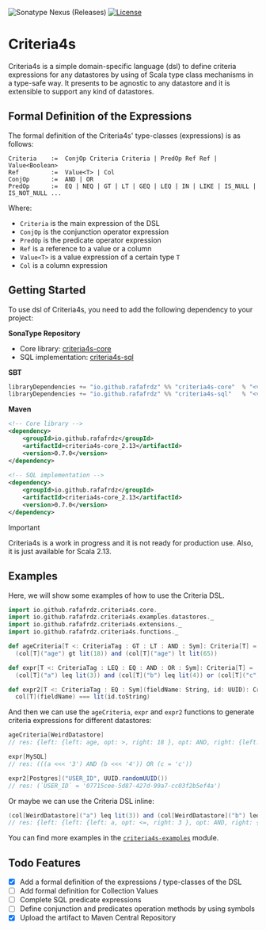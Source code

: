 ![Sonatype Nexus (Releases)](https://img.shields.io/nexus/r/io.github.rafafrdz/criteria4s-core_2.13?server=https%3A%2F%2Fs01.oss.sonatype.org&style=flat-square&label=Sonatype&labelColor=%20&color=%2acf45%20%20) [![License](https://img.shields.io/badge/license-Apache%202-blue.svg?style=flat-square&label=License)](https://raw.githubusercontent.com/47degrees/github4s/master/LICENSE)

# Criteria4s

Criteria4s is a simple domain-specific language (dsl) to define criteria expressions for any datastores by using of
Scala type class mechanisms in a type-safe way. It presents to be agnostic to any datastore and it is extensible to
support any kind of datastores.

## Formal Definition of the Expressions

The formal definition of the Criteria4s' type-classes (expressions) is as follows:

```text
Criteria    :=  ConjOp Criteria Criteria | PredOp Ref Ref | Value<Boolean>
Ref         :=  Value<T> | Col
ConjOp      :=  AND | OR
PredOp      :=  EQ | NEQ | GT | LT | GEQ | LEQ | IN | LIKE | IS_NULL | IS_NOT_NULL ...
```

Where:

- `Criteria` is the main expression of the DSL
- `ConjOp` is the conjunction operator expression
- `PredOp` is the predicate operator expression
- `Ref` is a reference to a value or a column
- `Value<T>` is a value expression of a certain type `T`
- `Col` is a column expression

## Getting Started

To use dsl of Criteria4s, you need to add the following dependency to your project:

**SonaType Repository**

- Core library: [criteria4s-core](https://central.sonatype.com/artifact/io.github.rafafrdz/criteria4s-core_2.13)
- SQL implementation: [criteria4s-sql](https://central.sonatype.com/artifact/io.github.rafafrdz/criteria4s-sql_2.13)

**SBT**

```scala
libraryDependencies += "io.github.rafafrdz" %% "criteria4s-core"  % "<version>" // Core library
libraryDependencies += "io.github.rafafrdz" %% "criteria4s-sql"   % "<version>" // SQL implementation
```

**Maven**

```xml
<!-- Core library -->
<dependency>
    <groupId>io.github.rafafrdz</groupId>
    <artifactId>criteria4s-core_2.13</artifactId>
    <version>0.7.0</version>
</dependency>
        
<!-- SQL implementation -->
<dependency>
    <groupId>io.github.rafafrdz</groupId>
    <artifactId>criteria4s-core_2.13</artifactId>
    <version>0.7.0</version>
</dependency>
```

> [!IMPORTANT]  
> Criteria4s is a work in progress and it is not ready for production use. Also, it is just available for Scala 2.13.

## Examples

Here, we will show some examples of how to use the Criteria DSL.

```scala
import io.github.rafafrdz.criteria4s.core._
import io.github.rafafrdz.criteria4s.examples.datastores._
import io.github.rafafrdz.criteria4s.extensions._
import io.github.rafafrdz.criteria4s.functions._

def ageCriteria[T <: CriteriaTag : GT : LT : AND : Sym]: Criteria[T] =
  (col[T]("age") gt lit(18)) and (col[T]("age") lt lit(65))

def expr[T <: CriteriaTag : LEQ : EQ : AND : OR : Sym]: Criteria[T] =
  (col[T]("a") leq lit(3)) and (col[T]("b") leq lit(4)) or (col[T]("c") === lit("c"))

def expr2[T <: CriteriaTag : EQ : Sym](fieldName: String, id: UUID): Criteria[T] =
  col[T](fieldName) === lit(id.toString)
```

And then we can use the `ageCriteria`, `expr` and `expr2` functions to generate criteria expressions for different
datastores:

```scala
ageCriteria[WeirdDatastore]
// res: {left: {left: age, opt: >, right: 18 }, opt: AND, right: {left: age, opt: <, right: 65 } }

expr[MySQL]
// res: (((a <<< '3') AND (b <<< '4')) OR (c = 'c'))

expr2[Postgres]("USER_ID", UUID.randomUUID())
// res: (`USER_ID` = '07715cee-5d87-427d-99a7-cc03f2b5ef4a')
```

Or maybe we can use the Criteria DSL inline:

```scala
(col[WeirdDatastore]("a") leq lit(3)) and (col[WeirdDatastore]("b") leq lit(4)) or (col[WeirdDatastore]("c") === lit("c"))
// res: {left: {left: {left: a, opt: <=, right: 3 }, opt: AND, right: {left: b, opt: <=, right: 4 } }, opt: OR, right: {left: c, opt: =, right: c } }
```

You can find more examples in
the [`criteria4s-examples`](./examples/src/main/scala/io/github/rafafrdz/criteria/examples) module.

## Todo Features

- [x] Add a formal definition of the expressions / type-classes of the DSL
- [ ] Add formal definition for Collection Values
- [ ] Complete SQL predicate expressions
- [ ] Define conjunction and predicates operation methods by using symbols
- [x] Upload the artifact to Maven Central Repository
